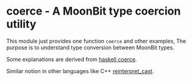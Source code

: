 # coerce - A MoonBit type coercion utility

This module just provides one function `coerce` and other examples, The purpose is to understand type conversion between MoonBit types.

Some explanations are derived from [haskell coerce](https://hackage.haskell.org/package/base-4.21.0.0/docs/Data-Coerce.html#v:coerce).

Similar notion in other languages like C++ [reinterpret_cast](https://en.cppreference.com/w/cpp/language/reinterpret_cast).
